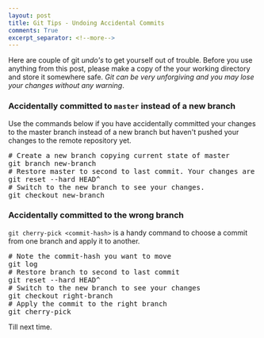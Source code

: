 ```yaml
---
layout: post
title: Git Tips - Undoing Accidental Commits
comments: True
excerpt_separator: <!--more-->
---
```


Here are couple of git *undo's* to get yourself out of trouble. Before you use anything from this post, please make a copy of the your working directory and store it somewhere safe. *Git can be very unforgiving and you may lose your changes without any warning*.

### Accidentally committed to `master` instead of a new branch
Use the commands below if you have accidentally committed your changes to the master branch instead of a new branch but haven't pushed your changes to the remote repository yet.

<pre class="prettyprint lang-sh">
# Create a new branch copying current state of master
git branch new-branch
# Restore master to second to last commit. Your changes are gone from master
git reset --hard HEAD^
# Switch to the new branch to see your changes.
git checkout new-branch
</pre>

### Accidentally committed to the wrong branch
`git cherry-pick <commit-hash>` is a handy command to choose a commit from one branch and apply it to another.

<pre class="prettyprint lang-sh">
# Note the commit-hash you want to move
git log
# Restore branch to second to last commit
git reset --hard HEAD^
# Switch to the new branch to see your changes
git checkout right-branch
# Apply the commit to the right branch
git cherry-pick <commit-hash>
</pre>

Till next time.
